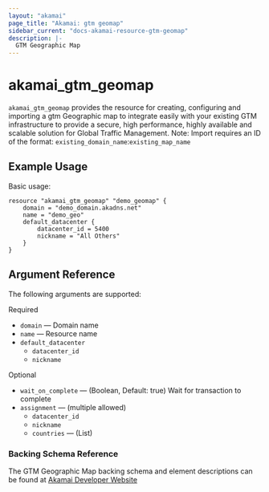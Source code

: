 ```yaml
---
layout: "akamai"
page_title: "Akamai: gtm geomap"
sidebar_current: "docs-akamai-resource-gtm-geomap"  
description: |-
  GTM Geographic Map
---
```


# akamai_gtm_geomap

`akamai_gtm_geomap` provides the resource for creating, configuring and importing a gtm Geographic map to integrate easily with your existing GTM infrastructure to provide a secure, high performance, highly available and scalable solution for Global Traffic Management. Note: Import requires an ID of the format: `existing_domain_name`:`existing_map_name`

## Example Usage

Basic usage:

```hcl
resource "akamai_gtm_geomap" "demo_geomap" {
    domain = "demo_domain.akadns.net"
    name = "demo_geo"
    default_datacenter {
        datacenter_id = 5400
        nickname = "All Others"
    }
}
```

## Argument Reference

The following arguments are supported:

Required

* `domain` — Domain name 
* `name` — Resource name
* `default_datacenter`
  * `datacenter_id`
  * `nickname`

Optional
 
* `wait_on_complete` — (Boolean, Default: true) Wait for transaction to complete
* `assignment` — (multiple allowed)
  * `datacenter_id`
  * `nickname`
  * `countries` — (List)

### Backing Schema Reference

The GTM Geographic Map backing schema and element descriptions can be found at [Akamai Developer Website](https://developer.akamai.com/api/web_performance/global_traffic_management/v1.html#geographicmap)

